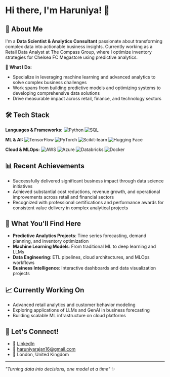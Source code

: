# Hi there, I'm Haruniya! 👋

## 🚀 About Me
I'm a **Data Scientist & Analytics Consultant** passionate about transforming complex data into actionable business insights. Currently working as a Retail Data Analyst at The Compass Group, where I optimize inventory strategies for Chelsea FC Megastore using predictive analytics.

🎯 **What I Do:**
- Specialize in leveraging machine learning and advanced analytics to solve complex business challenges
- Work spans from building predictive models and optimizing systems to developing comprehensive data solutions
- Drive measurable impact across retail, finance, and technology sectors

## 🛠️ Tech Stack
**Languages & Frameworks:**
![Python](https://img.shields.io/badge/Python-3776AB?style=flat&logo=python&logoColor=white)
![SQL](https://img.shields.io/badge/SQL-4479A1?style=flat&logo=postgresql&logoColor=white)

**ML & AI:**
![TensorFlow](https://img.shields.io/badge/TensorFlow-FF6F00?style=flat&logo=tensorflow&logoColor=white)
![PyTorch](https://img.shields.io/badge/PyTorch-EE4C2C?style=flat&logo=pytorch&logoColor=white)
![Scikit-learn](https://img.shields.io/badge/Scikit--learn-F7931E?style=flat&logo=scikit-learn&logoColor=white)
![Hugging Face](https://img.shields.io/badge/🤗%20Hugging%20Face-FFD21E?style=flat)

**Cloud & MLOps:**
![AWS](https://img.shields.io/badge/AWS-232F3E?style=flat&logo=amazon-aws&logoColor=white)
![Azure](https://img.shields.io/badge/Azure-0078D4?style=flat&logo=microsoft-azure&logoColor=white)
![Databricks](https://img.shields.io/badge/Databricks-FF3621?style=flat&logo=databricks&logoColor=white)
![Docker](https://img.shields.io/badge/Docker-2496ED?style=flat&logo=docker&logoColor=white)

## 📊 Recent Achievements
- Successfully delivered significant business impact through data science initiatives
- Achieved substantial cost reductions, revenue growth, and operational improvements across retail and financial sectors
- Recognized with professional certifications and performance awards for consistent value delivery in complex analytical projects

## 🌟 What You'll Find Here
- **Predictive Analytics Projects**: Time series forecasting, demand planning, and inventory optimization
- **Machine Learning Models**: From traditional ML to deep learning and LLMs
- **Data Engineering**: ETL pipelines, cloud architectures, and MLOps workflows
- **Business Intelligence**: Interactive dashboards and data visualization projects

## 📈 Currently Working On
- Advanced retail analytics and customer behavior modeling
- Exploring applications of LLMs and GenAI in business forecasting
- Building scalable ML infrastructure on cloud platforms

## 🤝 Let's Connect!
- 💼 [LinkedIn](https://linkedin.com/in/haruniya-rajan)
- 📧 haruniyarajan16@gmail.com
- 📍 London, United Kingdom

---
*"Turning data into decisions, one model at a time"* ✨
